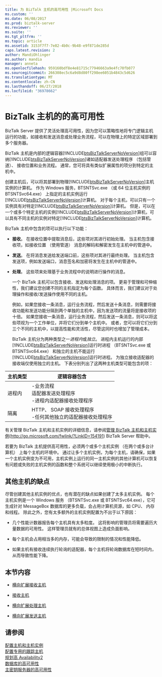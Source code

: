 ```yaml
---
title: 为 BizTalk 主机的高可用性 |Microsoft Docs
ms.custom: ''
ms.date: 06/08/2017
ms.prod: biztalk-server
ms.reviewer: ''
ms.suite: ''
ms.tgt_pltfrm: ''
ms.topic: article
ms.assetid: 3153f7f7-7e82-4b0c-9b48-e9f871de285d
caps.latest.revision: 2
author: MandiOhlinger
ms.author: mandia
manager: anneta
ms.openlocfilehash: 959160bdf8e4e81715c77946663a9e4fc70fb077
ms.sourcegitcommit: 266308ec5c6a9d8d80ff298ee6051b4843c5d626
ms.translationtype: MT
ms.contentlocale: zh-CN
ms.lasthandoff: 06/27/2018
ms.locfileid: "36978662"
---
```

# <a name="high-availability-for-biztalk-hosts"></a>BizTalk 主机的的高可用性
BizTalk Server 提供了灵活处理高可用性，因为您可以策略性地将专门逻辑主机运行的功能，如接收和发送消息或处理业务流程，可以在物理上的特定区域部署到多个服务器。  
  
 BizTalk 主机是内部的逻辑容器[!INCLUDE[btsBizTalkServerNoVersion](../includes/btsbiztalkservernoversion-md.md)]组可以容纳[!INCLUDE[btsBizTalkServerNoVersion](../includes/btsbiztalkservernoversion-md.md)]诸如适配器发送处理程序 （包括管道）、 接收位置和业务流程。 通常，您可将具有类似扩展属性的项分到特定的主机中。  
  
 创建主机后，可以将其部署到物理[!INCLUDE[btsBizTalkServerNoVersion](../includes/btsbiztalkservernoversion-md.md)]主机实例的计算机。 作为 Windows 服务，BTSNTSvc.exe （或 64 位主机实例的 BTSNTSvc64.exe） 上指定的主机实例运行[!INCLUDE[btsBizTalkServerNoVersion](../includes/btsbiztalkservernoversion-md.md)]计算机。 对于每个主机，可以只有一个实例具有对特定[!INCLUDE[btsBizTalkServerNoVersion](../includes/btsbiztalkservernoversion-md.md)]计算机。 但是，可以在一个或多个特定主机的实例[!INCLUDE[btsBizTalkServerNoVersion](../includes/btsbiztalkservernoversion-md.md)]计算机，可以具有不同主机的实例对特定[!INCLUDE[btsBizTalkServerNoVersion](../includes/btsbiztalkservernoversion-md.md)]计算机。  
  
 BizTalk 主机中包含的项可以执行以下功能：  
  
- **接收**。 在接收位置中提取消息后，这些项对其进行初始处理。 当主机包含接收项，如接收位置 （使用管道） 消息的解码和解密发生在主机中的管道中。  
  
- **发送**。 在将消息发送给发送端口前，这些项对其进行最终处理。 当主机包含发送项，例如发送端口，消息签名和加密将发生在主机中的管道中。  
  
- **处理**。 这些项来处理基于业务流程中的说明进行操作的消息。  
  
  一个 BizTalk 主机可以包含接收、发送和处理消息的项。 更易于管理和可伸缩性，我们建议您创建不同的主机指定为每个函数。 具体而言，我们建议对于处理操作和接收/发送操作使用不同的主机。  
  
  例如，如果您接收一条消息，运行业务流程，然后发送十条消息，则需要将接收功能和发送功能分隔到两个单独的主机中，因为发送项的流量将是接收项的十倍。 如果您接收一条消息，运行业务流程，然后发送一条消息，则可以将这些项视为一个工作单位，并将它们分到单个主机中。 或者，您可以将它们分到三个不同的主机中，以提高性能和灵活性，尽管这同时也增加了管理成本。  
  
  BizTalk 主机分为两种类型之一*进程内*或*独立*。 进程内主机运行的内部[!INCLUDE[btsBizTalkServerNoVersion](../includes/btsbiztalkservernoversion-md.md)]运行时进程 （BTSNTSvc.exe 或 BTSNTSvc64.exe） 和独立的主机不能运行[!INCLUDE[btsBizTalkServerNoVersion](../includes/btsbiztalkservernoversion-md.md)]运行时进程。 为独立接收适配器的接收端仅使用独立的主机。 下表分别列出了这两种主机类型可能包含的项：  
  
|主机类型|逻辑容器包含|  
|---------------|---------------------------|  
|进程内|-业务流程<br />适配器发送处理程序<br />-进程内适配器接收处理程序|  
|隔离|HTTP、 SOAP 接收处理程序<br />-任何其他独立的适配器接收处理程序|  
  
 有关管理 BizTalk 主机和主机实例的详细信息，请参阅[管理 BizTalk 主机和主机实例](http://go.microsoft.com/fwlink/?LinkID=154191)(http://go.microsoft.com/fwlink/?LinkID=154191) BizTalk Server 帮助中。  
  
 若要为 BizTalk 主机提供高可用性，必须两个或多个主机实例 （在两个或多台计算机） 上每个主机的环境中。 通过让多个主机实例，为每个主机，请确保，如果一个主机实例变为不可用，主机实例上运行的同一主机实例的其他计算机可以恢复有问题或失败的主机实例的函数和整个系统可以继续使用极小的中断执行。  
  
## <a name="disadvantages-of-additional-hosts"></a>其他主机的缺点  
 尽管创建其他主机实例的优点，也有潜在的缺点如果创建了太多主机实例。 每个主机实例是一个 Windows 服务 （BTSNTSvc.exe 或 BTSNTSvc64.exe），它可生成针对 MessageBox 数据库的更多负载，会占用计算机资源，如 CPU、 内存和线程。 除此之外，您有太多额外的主机实例配置为不出于以下原因：  
  
-   几个性能计数器报告每个主机具有太多粒度。 这将影响的管理员将需要遍历大量数据的可用性。 这样管理员就有的总体视图上造成负面影响。  
  
-   每个主机会占用相当多的内存，可能会导致的限制的情况和性能降低。  
  
-   如果主机有接收连续执行轮询的适配器，每个主机将轮询数据库在短时间内，从而导致性能下降。  
  
## <a name="in-this-section"></a>本节内容  
  
-   [横向扩展接收主机](../technical-guides/scaling-out-receiving-hosts.md)  
  
-   [接收主机](../technical-guides/clustering-receiving-hosts.md)  
  
-   [横向扩展处理主机](../technical-guides/scaling-out-processing-hosts.md)  
  
-   [横向扩展发送主机](../technical-guides/scaling-out-sending-hosts.md)  
  
## <a name="see-also"></a>请参阅  
 [配置主机和主机实例](../technical-guides/configuring-hosts-and-host-instances.md)   
 [配置专用的跟踪主机](../technical-guides/configuring-a-dedicated-tracking-host.md)   
 [规划高 Availability2](../technical-guides/planning-for-high-availability2.md)   
 [数据库的高可用性](../technical-guides/high-availability-for-databases.md)   
 [主密钥服务器的高可用性](../technical-guides/high-availability-for-the-master-secret-server.md)
